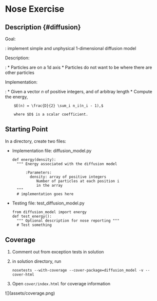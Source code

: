 Nose Exercise
=============


Description {#diffusion}
-----------

<div align="left">

Goal:

:   implement simple and unphysical 1-dimensional diffusion model

Description:

:   * Particles are on a 1d axis
    * Particles do not want to be where there are other particles

Implementation:

:   * Given a vector $n$ of positive integers, and of arbitray length 
    * Compute the energy,

        $E(n) = \frac{D}{2} \sum_i n_i(n_i - 1),$
        
        where $D$ is a scalar coefficient.

</div>

Starting Point
--------------

<div align="left">
In a directory, create two files:

* Implementation file: diffusion_model.py

    ~~~~~~~~~~~~~~~~~~{.python}
    def energy(density):
      """ Energy associated with the diffusion model

          :Parameters:
            density: array of positive integers
               Number of particles at each position i 
               in the array
      """
      # implementation goes here
    ~~~~~~~~~~~~~~~~~~

* Testing file: test_diffusion_model.py

    ~~~~~~~~~~~~~~~~~~~~{.python}
    from diffusion_model import energy
    def test_energy():
      """ Optional description for nose reporting """
      # Test something
    ~~~~~~~~~~~~~~~~~~~~
</div>

Coverage
--------

<div align="left">

1. Comment out from exception tests in solution 
1. in solution directory, run

    ~~~~~~~~~~~~~~{.bash}
    nosetests --with-coverage --cover-package=diffusion_model -v --cover-html
    ~~~~~~~~~~~~~~

1. Open ``cover/index.html`` for coverage information

</div>
![](assets/coverage.png)
